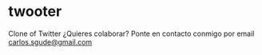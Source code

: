 # twooter
Clone of Twitter
¿Quieres colaborar? Ponte en contacto conmigo por email carlos.sgude@gmail.com
